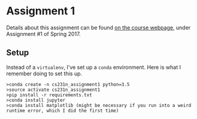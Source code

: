 # Assignment 1

Details about this assignment can be found [on the course webpage](http://cs231n.github.io/), under Assignment #1 of Spring 2017.

## Setup

Instead of a `virtualenv`, I've set up a `conda` environment.  Here is what I remember doing to set this up.


```
>conda create -n cs231n_assignment1 python=3.5
>source activate cs231n_assignment1
>pip install -r requirements.txt
>conda install jupyter
>conda install matplotlib (might be necessary if you run into a weird runtime error, which I did the first time)
```


